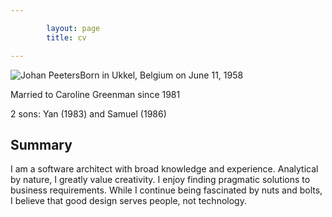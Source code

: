 ```yaml
---

        layout: page
        title: cv

---
```



<img src="http://johanpeeters.com/images/JohanPeeters02_small.png" style="float: left;" alt="Johan Peeters"/>
<p>
Born in Ukkel, Belgium on June 11, 1958
</p>
<p>
Married to Caroline Greenman since 1981 
</p>
<p>
2 sons: Yan (1983) and Samuel (1986) 
</p>
<h2>Summary</h2>
<p class="summary">
I am a software architect with broad knowledge and experience. 
Analytical by nature, I greatly value creativity.
I enjoy finding pragmatic solutions to business requirements. 
While I continue being fascinated by nuts and bolts, I believe that good design serves people, not technology.
</p>

